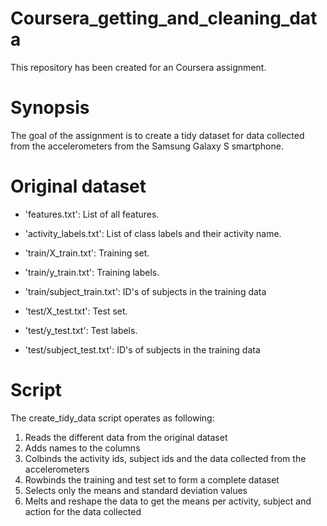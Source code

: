 # Coursera_getting_and_cleaning_data
This repository has been created for an Coursera assignment.

# Synopsis
The goal of the assignment is to create a tidy dataset for data collected from the accelerometers from the Samsung Galaxy S smartphone.

# Original dataset
- 'features.txt': List of all features.

- 'activity_labels.txt': List of class labels and their activity name.

- 'train/X_train.txt': Training set.

- 'train/y_train.txt': Training labels.

- 'train/subject_train.txt': ID's of subjects in the training data

- 'test/X_test.txt': Test set.

- 'test/y_test.txt': Test labels.

- 'test/subject_test.txt': ID's of subjects in the training data

# Script
The create_tidy_data script operates as following:
1. Reads the different data from the original dataset
2. Adds names to the columns
3. Colbinds the activity ids, subject ids and the data collected from the accelerometers
4. Rowbinds the training and test set to form a complete dataset
5. Selects only the means and standard deviation values 
6. Melts and reshape the data to get the means per activity, subject and action for the data collected 


